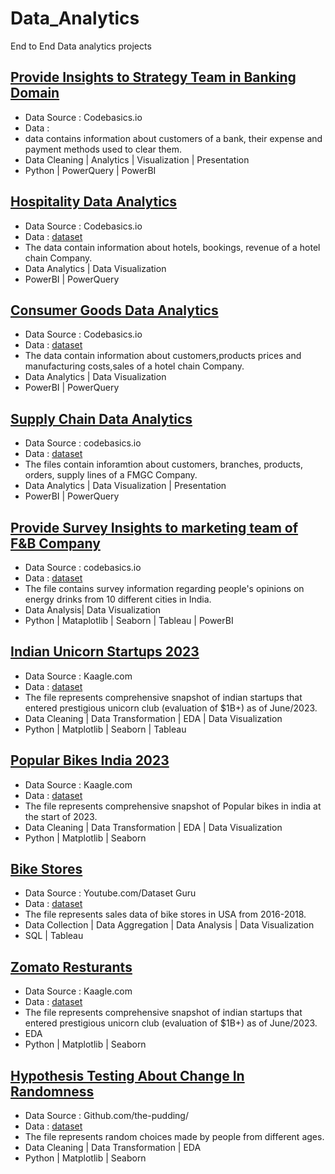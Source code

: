 # Data_Analytics
End to End Data analytics projects

## [Provide Insights to Strategy Team in Banking Domain](https://github.com/Harsh26K/Data_Analytics/tree/Main/product_recommendation) 
   - Data Source : Codebasics.io
   - Data :
   - data contains information about customers of a bank, their expense and payment methods used to clear them.
   - Data Cleaning | Analytics | Visualization | Presentation
   - Python | PowerQuery | PowerBI

## [Hospitality Data Analytics](https://github.com/Harsh26K/Data_Analytics/tree/Main/Hospitality_data)
   - Data Source : Codebasics.io
   - Data : [dataset](https://github.com/Harsh26K/Data_Analytics/tree/Main/Hospitality_data/data)
   - The data contain information about hotels, bookings, revenue of a hotel chain Company.
   - Data Analytics | Data Visualization
   - PowerBI | PowerQuery

## [Consumer Goods Data Analytics](https://github.com/Harsh26K/Data_Analytics/tree/Main/Consumer_Goods_Data_Analysis)
   - Data Source : Codebasics.io
   - Data : [dataset](https://github.com/Harsh26K/Data_Analytics/tree/Main/Consumer_Goods_Data_Analysis/data)
   - The data contain information about customers,products prices and manufacturing costs,sales of a hotel chain Company.
   - Data Analytics | Data Visualization
   - PowerBI | PowerQuery

## [Supply Chain Data Analytics](https://github.com/Harsh26K/Data_Analytics/tree/Main/SupplyChain_Issue_In_FMGC)
   - Data Source : codebasics.io
   - Data : [dataset](https://github.com/Harsh26K/Data_Analytics/tree/Main/SupplyChain_Issue_In_FMGC/Data)
   - The files contain inforamtion about customers, branches, products, orders, supply lines of a FMGC Company.
   - Data Analytics | Data Visualization | Presentation
   - PowerBI | PowerQuery

## [Provide Survey Insights to marketing team of F&B Company](https://github.com/Harsh26K/Data_Analytics/tree/Main/FoodBevarage_Company_Analysis)
   - Data Source : codebasics.io
   - Data : [dataset](https://github.com/Harsh26K/Data_Analytics/tree/Main/FoodBevarage_Company_Analysis/Dataset)
   - The file contains survey information regarding people's opinions on energy drinks from 10 different cities in India.
   - Data Analysis| Data Visualization
   - Python | Mataplotlib | Seaborn | Tableau | PowerBI
## [Indian Unicorn Startups 2023](https://github.com/Harsh26K/Data_Analytics/tree/Main/Indian_Unicorn_Startups_2023)
   - Data Source : Kaagle.com
   - Data : [dataset](https://github.com/Harsh26K/Data_Analytics/blob/Main/Indian_Unicorn_Startups_2023/Indian_Unicorn_startups_2023.csv)
   - The file represents comprehensive snapshot of indian startups that entered prestigious unicorn club (evaluation of $1B+) as of June/2023.
   - Data Cleaning | Data Transformation | EDA | Data Visualization
   - Python | Matplotlib | Seaborn | Tableau
## [Popular Bikes India 2023](https://github.com/Harsh26K/Data_Analytics/tree/Main/Popular_bikes_India_2023)
   - Data Source : Kaagle.com
   - Data : [dataset](https://github.com/Harsh26K/Data_Analytics/blob/Main/Popular_bikes_India_2023/bikes_data_Original.csv)
   - The file represents comprehensive snapshot of Popular bikes in india at the start of 2023.
   - Data Cleaning | Data Transformation | EDA | Data Visualization
   - Python | Matplotlib | Seaborn 
## [Bike Stores](https://github.com/Harsh26K/Data_Analytics/tree/Main/bikeStores)
   - Data Source : Youtube.com/Dataset Guru
   - Data : [dataset](https://github.com/Harsh26K/Data_Analytics/tree/Main/bikeStores)
   - The file represents sales data of bike stores in USA from 2016-2018.
   - Data Collection | Data Aggregation | Data Analysis | Data Visualization
   - SQL | Tableau 
## [Zomato Resturants](https://github.com/Harsh26K/Data_Analytics/tree/Main/zomato_restaurants_data_analysis)
   - Data Source : Kaagle.com
   - Data : [dataset](https://github.com/Harsh26K/Data_Analytics/blob/Main/zomato_restaurants_data_analysis/zomato.csv)
   - The file represents comprehensive snapshot of indian startups that entered prestigious unicorn club (evaluation of $1B+) as of June/2023.
   - EDA
   - Python | Matplotlib | Seaborn
## [Hypothesis Testing About Change In Randomness](https://github.com/Harsh26K/Data_Analytics/tree/Main/hypothesis_testing_about_change_in_randomness_with_age)
   - Data Source : Github.com/the-pudding/
   - Data : [dataset](https://github.com/Harsh26K/Data_Analytics/blob/Main/hypothesis_testing_about_change_in_randomness_with_age/data.csv)
   - The file represents random choices made by people from different ages.
   - Data Cleaning | Data Transformation | EDA
   - Python | Matplotlib | Seaborn

